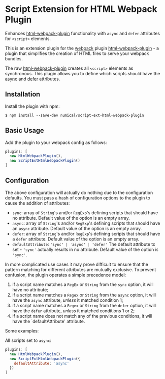 Script Extension for HTML Webpack Plugin
========================================
Enhances [html-webpack-plugin](https://github.com/ampedandwired/html-webpack-plugin)
functionality with `async` and `defer` attributes for `<script>` elements. 

This is an extension plugin for the [webpack](http://webpack.github.io) plugin [html-webpack-plugin](https://github.com/ampedandwired/html-webpack-plugin) - a plugin that simplifies the creation of HTML files to serve your webpack bundles.

The raw [html-webpack-plugin](https://github.com/ampedandwired/html-webpack-plugin) creates all `<script>` elements as synchronous.  This plugin allows you to define which scripts should have the [async](https://developer.mozilla.org/en-US/docs/Web/HTML/Element/script#Attributes) and [defer](https://developer.mozilla.org/en-US/docs/Web/HTML/Element/script#Attributes) attributes.

Installation
------------
Install the plugin with npm:
```shell
$ npm install --save-dev numical/script-ext-html-webpack-plugin
```

Basic Usage
-----------
Add the plugin to your webpack config as follows: 

```javascript
plugins: [
  new HtmlWebpackPlugin(),
  new ScriptExtHtmlWebpackPlugin()
]  
```

Configuration
-------------
The above configuration will actually do nothing due to the configuration defaults.
You must pass a hash of configuration options to the plugin to cause the addition of attributes:
- `sync`: array of `String`'s and/or `RegExp`'s defining scripts that should have no
attribute.  Default value of the option is an empty array.
- `async`: array of `String`'s and/or `RegExp`'s defining scripts that should have an `async` attribute.  Default value of the option is an empty array.
- `defer`: array of `String`'s and/or `RegExp`'s defining scripts that should have a `defer` attribute.  Default value of the option is an empty array.
- `defaultAttribute`: `'sync' | 'async' | 'defer'` The default attribute to set - `'sync'` actually results in no attribute. Default value of the option is `'sync'`.

In more complicated use cases it may prove difficult to ensure that the pattern matching for different attributes are mutually exclusive.  To prevent confusion, the plugin operates a simple precedence model:
1. if a script name matches a `RegEx` or `String` from the `sync` option, it will have no attribute;
2. if a script name matches a `Regex` or `String` from the `async` option, it will have the `async` attribute, *unless* it matched condition 1;
3. if a script name matches a `Regex` or `String` from the `defer` option, it will have the `defer`
   attribute, *unless* it matched conditions 1 or 2;
4. if a script name does not match any of the previous conditions, it will have the `defaultAttribute' attribute.

Some examples:

All scripts set to `async`:
```javascript
plugins: [
  new HtmlWebpackPlugin(),
  new ScriptExtHtmlWebpackPlugin({
    defaultAttribute: 'async'
  })
]  
```


